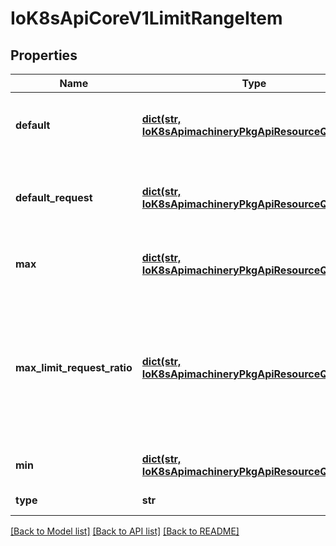 # IoK8sApiCoreV1LimitRangeItem

## Properties
Name | Type | Description | Notes
------------ | ------------- | ------------- | -------------
**default** | [**dict(str, IoK8sApimachineryPkgApiResourceQuantity)**](IoK8sApimachineryPkgApiResourceQuantity.md) | Default resource requirement limit value by resource name if resource limit is omitted. | [optional] 
**default_request** | [**dict(str, IoK8sApimachineryPkgApiResourceQuantity)**](IoK8sApimachineryPkgApiResourceQuantity.md) | DefaultRequest is the default resource requirement request value by resource name if resource request is omitted. | [optional] 
**max** | [**dict(str, IoK8sApimachineryPkgApiResourceQuantity)**](IoK8sApimachineryPkgApiResourceQuantity.md) | Max usage constraints on this kind by resource name. | [optional] 
**max_limit_request_ratio** | [**dict(str, IoK8sApimachineryPkgApiResourceQuantity)**](IoK8sApimachineryPkgApiResourceQuantity.md) | MaxLimitRequestRatio if specified, the named resource must have a request and limit that are both non-zero where limit divided by request is less than or equal to the enumerated value; this represents the max burst for the named resource. | [optional] 
**min** | [**dict(str, IoK8sApimachineryPkgApiResourceQuantity)**](IoK8sApimachineryPkgApiResourceQuantity.md) | Min usage constraints on this kind by resource name. | [optional] 
**type** | **str** | Type of resource that this limit applies to. | [optional] 

[[Back to Model list]](../README.md#documentation-for-models) [[Back to API list]](../README.md#documentation-for-api-endpoints) [[Back to README]](../README.md)

